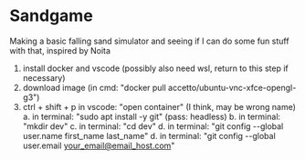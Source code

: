 # Sandgame
Making a basic falling sand simulator and seeing if I can do some fun stuff with that, inspired by Noita

1. install docker and vscode (possibly also need wsl, return to this step if necessary)
2. download image (in cmd: "docker pull accetto/ubuntu-vnc-xfce-opengl-g3")
3. ctrl + shift + p in vscode: "open container" (I think, may be wrong name)
	a. in terminal: "sudo apt install -y git" (pass: headless)
	b. in terminal: "mkdir dev"
    c. in terminal: "cd dev"
    d. in terminal: "git config --global user.name first_name last_name"
    d. in terminal: "git config --global user.email your_email@email_host.com"